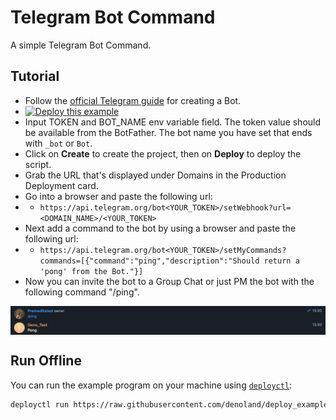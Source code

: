# Telegram Bot Command

A simple Telegram Bot Command.

## Tutorial
* Follow the [official Telegram guide](https://core.telegram.org/bots#3-how-do-i-create-a-bot) for creating a Bot.
* [![Deploy this example](https://deno.com/deno-deploy-button.svg)](https://dash.deno.com/new?url=https://raw.githubusercontent.com/denoland/deploy_examples/main/telegram/mod.ts&env=TOKEN,BOT_NAME)
* Input TOKEN and BOT_NAME env variable field. The token value should be available from the BotFather. The bot name you have set that ends with `_bot` or `Bot`.
* Click on **Create** to create the project, then on **Deploy** to deploy the script.
* Grab the URL that's displayed under Domains in the Production Deployment card.
* Go into a browser and paste the following url:
* * `https://api.telegram.org/bot<YOUR_TOKEN>/setWebhook?url=<DOMAIN_NAME>/<YOUR_TOKEN>`
* Next add a command to the bot by using a browser and paste the following url:
* * `https://api.telegram.org/bot<YOUR_TOKEN>/setMyCommands?commands=[{"command":"ping","description":"Should return a 'pong' from the Bot."}]`
* Now you can invite the bot to a Group Chat or just PM the bot with the following command "/ping".

<img align="center" src="demo.png" alt="demo of Telegram Bot Command" />

## Run Offline

You can run the example program on your machine using
[`deployctl`](https://github.com/denoland/deployctl):

```sh
deployctl run https://raw.githubusercontent.com/denoland/deploy_examples/main/telegram/mod.ts
```
